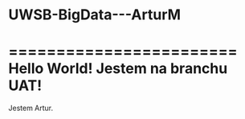 # UWSB-BigData---ArturM
========================
Hello World! Jestem na branchu UAT!
========================
Jestem Artur.
